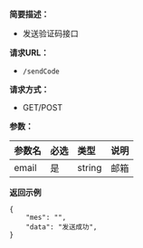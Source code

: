 
    
**简要描述：** 

- 发送验证码接口

**请求URL：** 
- ` /sendCode `
  
**请求方式：**
- GET/POST

**参数：** 

|参数名|必选|类型|说明|
|:----    |:---|:----- |-----   |
|email |是  |string | 邮箱   |


 **返回示例**

``` 
{
	"mes": "",
	"data": "发送成功",
}
```
